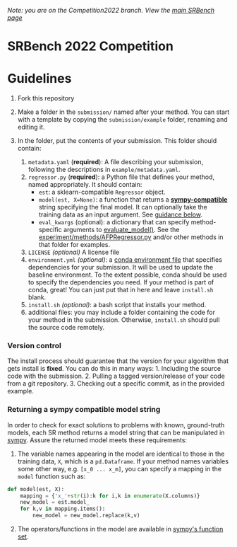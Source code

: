 *Note: you are on the Competition2022 branch. 
View the [main SRBench page](https://github.com/cavalab/srbench)*

# SRBench 2022 Competition

# Guidelines

1. Fork this repository

2. Make a folder in the `submission/` named after your method. You can start with a template by copying the `submission/example` folder, renaming and editing it. 

3. In the folder, put the contents of your submission. This folder should contain:

    1. `metadata.yaml` (**required**): A file describing your submission, following the descriptions in `example/metadata.yaml`.  
    2. `regressor.py` (**required**): a Python file that defines your method, named appropriately. It should contain:
        -   `est`: a sklearn-compatible `Regressor` object. 
        -   `model(est, X=None)`: a function that returns a [**sympy-compatible**](https://www.sympy.org) string specifying the final model. It can optionally take the training data as an input argument. See [guidance below](###-returning-a-sympy-compatible-model-string). 
        -   `eval_kwargs` (optional): a dictionary that can specify method-specific arguments to [evaluate_model()](https://github.com/cavalab/srbench/blob/e3ba2c71dd08b1aaa76414a0af10411b98db59ee/experiment/evaluate_model.py#L24).
  See the [experiment/methods/AFPRegressor.py](https://github.com/cavalab/srbench/blob/master/experiment/methods/AFPRegressor.py) and/or other methods in that folder for examples.
    3. `LICENSE` *(optional)* A license file
    4. `environment.yml` *(optional)*: a [conda environment file](https://docs.conda.io/projects/conda/en/latest/user-guide/tasks/manage-environments.html#creating-an-environment-from-an-environment-yml-file) that specifies dependencies for your submission. 
    It will be used to update the baseline environment. 
    To the extent possible, conda should be used to specify the dependencies you need. 
    If your method is part of conda, great! You can just put that in here and leave `install.sh` blank. 
    5. `install.sh` *(optional)*: a bash script that installs your method. 
    6. additional files: you may include a folder containing the code for your method in the submission. Otherwise, `install.sh` should pull the source code remotely. 

### Version control

The install process should guarantee that the version for your algorithm that gets install is **fixed**. You can do this in many ways: 
        1. Including the source code with the submission. 
        2. Pulling a tagged version/release of your code from a git repository. 
        3. Checking out a specific commit, as in the provided example. 

### Returning a sympy compatible model string
In order to check for exact solutions to problems with known, ground-truth models, each SR method returns a model string that can be manipulated in [sympy](https://www.sympy.org). 
Assure the returned model meets these requirements:

1. The variable names appearing in the model are identical to those in the training data, `X`, which is a `pd.Dataframe`. 
If your method names variables some other way, e.g. `[x_0 ... x_m]`, you can
specify a mapping in the `model` function such as:

```python
def model(est, X):
    mapping = {'x_'+str(i):k for i,k in enumerate(X.columns)}
    new_model = est.model_
    for k,v in mapping.items():
        new_model = new_model.replace(k,v)
```

2. The operators/functions in the model are available in [sympy's function set](https://docs.sympy.org/latest/modules/functions/index.html). 

